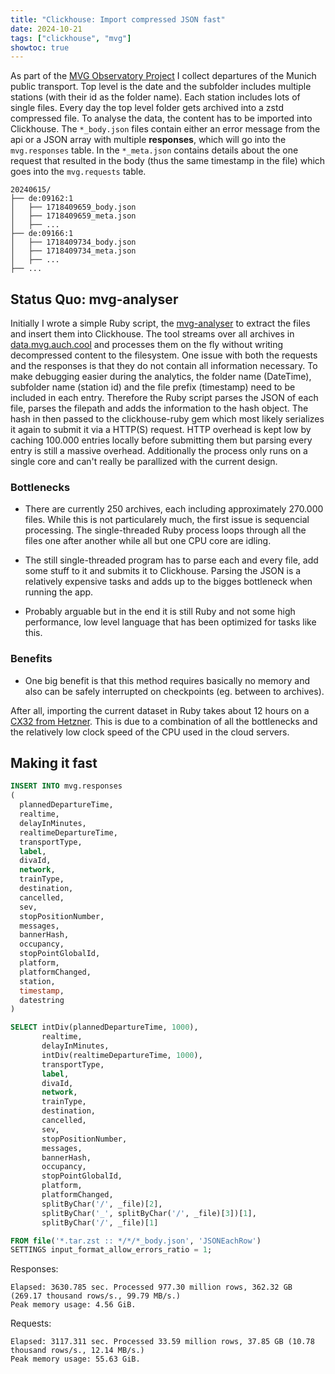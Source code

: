 ```yaml
---
title: "Clickhouse: Import compressed JSON fast"
date: 2024-10-21
tags: ["clickhouse", "mvg"]
showtoc: true
---
```

As part of the [MVG Observatory Project](https://mvg.auch.cool) I collect departures of the Munich public transport.
Top level is the date and the subfolder includes multiple stations (with their id as the folder name).
Each station includes lots of single files.
Every day the top level folder gets archived into a zstd compressed file.
To analyse the data, the content has to be imported into Clickhouse.
The `*_body.json` files contain either an error message from the api or a JSON array with multiple **responses**, which will go into the `mvg.responses` table.
In the `*_meta.json` contains details about the one request that resulted in the body (thus the same timestamp in the file) which goes into the `mvg.requests` table.

```
20240615/
├── de:09162:1
│   ├── 1718409659_body.json
│   ├── 1718409659_meta.json
│   ├── ...
├── de:09166:1
│   ├── 1718409734_body.json
│   ├── 1718409734_meta.json
│   ├── ...
├── ...
```


## Status Quo: mvg-analyser

Initially I wrote a simple Ruby script, the [mvg-analyser](https://github.com/Flipez/mvg-analyser/) to extract the files and insert them into Clickhouse.
The tool streams over all archives in [data.mvg.auch.cool](https://data.mvg.auch.cool) and processes them on the fly without writing decompressed content to the filesystem.
One issue with both the requests and the responses is that they do not contain all information necessary.
To make debugging easier during the analytics, the folder name (DateTime), subfolder name (station id) and the file prefix (timestamp) need to be included in each entry.
Therefore the Ruby script parses the JSON of each file, parses the filepath and adds the information to the hash object.
The hash in then passed to the clickhouse-ruby gem which most likely serializes it again to submit it via a HTTP(S) request.
HTTP overhead is kept low by caching 100.000 entries locally before submitting them but parsing every entry is still a massive overhead.
Additionally the process only runs on a single core and can't really be parallized with the current design.

### Bottlenecks
- There are currently 250 archives, each including approximately 270.000 files.
While this is not particularely much, the first issue is sequencial processing.
The single-threaded Ruby process loops through all the files one after another while all but one CPU core are idling.

- The still single-threaded program has to parse each and every file, add some stuff to it and submits it to Clickhouse.
Parsing the JSON is a relatively expensive tasks and adds up to the bigges bottleneck when running the app.

- Probably arguable but in the end it is still Ruby and not some high performance, low level language that has been optimized for tasks like this.

### Benefits
- One big benefit is that this method requires basically no memory and also can be safely interrupted on checkpoints (eg. between to archives).

After all, importing the current dataset in Ruby takes about 12 hours on a [CX32 from Hetzner](https://www.hetzner.com/cloud/).
This is due to a combination of all the bottlenecks and the relatively low clock speed of the CPU used in the cloud servers.

## Making it fast

```sql
INSERT INTO mvg.responses
(
  plannedDepartureTime,
  realtime,
  delayInMinutes,
  realtimeDepartureTime,
  transportType,
  label,
  divaId,
  network,
  trainType,
  destination,
  cancelled,
  sev,
  stopPositionNumber,
  messages,
  bannerHash,
  occupancy,
  stopPointGlobalId,
  platform,
  platformChanged,
  station,
  timestamp,
  datestring
)

SELECT intDiv(plannedDepartureTime, 1000),
       realtime,
       delayInMinutes,
       intDiv(realtimeDepartureTime, 1000),
       transportType,
       label,
       divaId,
       network,
       trainType,
       destination,
       cancelled,
       sev,
       stopPositionNumber,
       messages,
       bannerHash,
       occupancy,
       stopPointGlobalId,
       platform,
       platformChanged,
       splitByChar('/', _file)[2],
       splitByChar('_', splitByChar('/', _file)[3])[1],
       splitByChar('/', _file)[1]

FROM file('*.tar.zst :: */*/*_body.json', 'JSONEachRow')
SETTINGS input_format_allow_errors_ratio = 1;
```
Responses:
```
Elapsed: 3630.785 sec. Processed 977.30 million rows, 362.32 GB (269.17 thousand rows/s., 99.79 MB/s.)
Peak memory usage: 4.56 GiB.
```
Requests:
```
Elapsed: 3117.311 sec. Processed 33.59 million rows, 37.85 GB (10.78 thousand rows/s., 12.14 MB/s.)
Peak memory usage: 55.63 GiB.
```